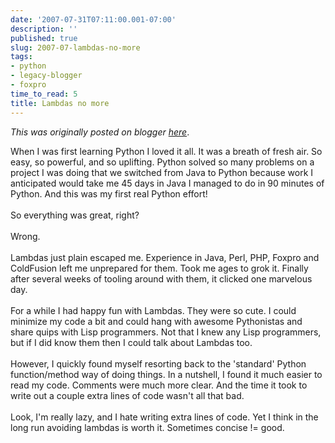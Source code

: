 ```yaml
---
date: '2007-07-31T07:11:00.001-07:00'
description: ''
published: true
slug: 2007-07-lambdas-no-more
tags:
- python
- legacy-blogger
- foxpro
time_to_read: 5
title: Lambdas no more
---
```


*This was originally posted on blogger [here](https://pydanny.blogspot.com/2007/07/lambdas-no-more.html)*.

When I was first learning Python I loved it all.  It was a breath of fresh air.  So easy, so powerful, and so uplifting.  Python solved so many problems on a project I was doing that we switched from Java to Python because work I anticipated would take me 45 days in Java I managed to do in 90 minutes of Python.  And this was my first real Python effort!<br /><br />So everything was great, right?<br /><br />Wrong.<br /><br />Lambdas just plain escaped me.  Experience in Java, Perl, PHP, Foxpro and ColdFusion left me unprepared for them.  Took me ages to grok it.  Finally after several weeks of tooling around with them, it clicked one marvelous day.<br /><br />For a while I had happy fun with Lambdas.  They were so cute.  I could minimize my code a bit and could hang with awesome Pythonistas and share quips with Lisp programmers.  Not that I knew any Lisp programmers, but if I did know them then I could talk about Lambdas too.<br /><br />However, I quickly found myself resorting back to the 'standard' Python function/method way of doing things.  In a nutshell, I found it much easier to read my code.  Comments were much more clear.  And the time it took to write out a couple extra lines of code wasn't all that bad.<br /><br />Look, I'm really lazy, and I hate writing extra lines of code.  Yet I think in the long run avoiding lambdas is worth it.  Sometimes concise != good.